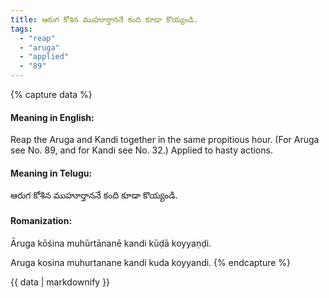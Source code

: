 ```yaml
---
title: ఆరుగ కోశిన ముహూర్తాననే కంది కూడా కొయ్యండి.
tags:
  - "reap"
  - "aruga"
  - "applied"
  - "89"
---
```


{% capture data %}
#### Meaning in English:
Reap the Aruga and Kandi together in the same propitious hour.
(For Aruga see No. 89, and for Kandi see No. 32.)
Applied to hasty actions.

#### Meaning in Telugu:
ఆరుగ కోశిన ముహూర్తాననే కంది కూడా కొయ్యండి.

#### Romanization:
Āruga kōśina muhūrtānanē kandi kūḍā koyyaṇḍi.

Aruga kosina muhurtanane kandi kuda koyyandi.
{% endcapture %}

{{ data | markdownify }}

